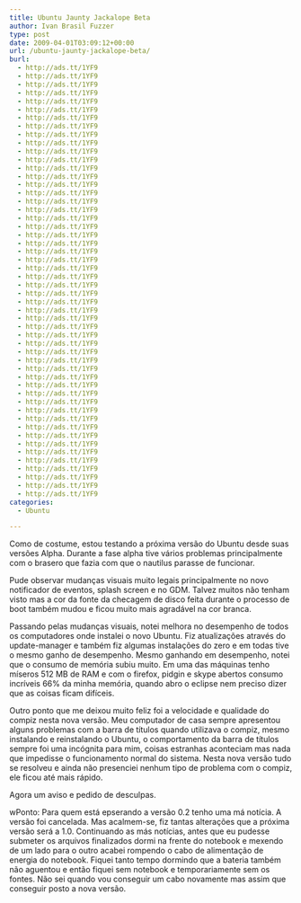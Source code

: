 ```yaml
---
title: Ubuntu Jaunty Jackalope Beta
author: Ivan Brasil Fuzzer
type: post
date: 2009-04-01T03:09:12+00:00
url: /ubuntu-jaunty-jackalope-beta/
burl:
  - http://ads.tt/1YF9
  - http://ads.tt/1YF9
  - http://ads.tt/1YF9
  - http://ads.tt/1YF9
  - http://ads.tt/1YF9
  - http://ads.tt/1YF9
  - http://ads.tt/1YF9
  - http://ads.tt/1YF9
  - http://ads.tt/1YF9
  - http://ads.tt/1YF9
  - http://ads.tt/1YF9
  - http://ads.tt/1YF9
  - http://ads.tt/1YF9
  - http://ads.tt/1YF9
  - http://ads.tt/1YF9
  - http://ads.tt/1YF9
  - http://ads.tt/1YF9
  - http://ads.tt/1YF9
  - http://ads.tt/1YF9
  - http://ads.tt/1YF9
  - http://ads.tt/1YF9
  - http://ads.tt/1YF9
  - http://ads.tt/1YF9
  - http://ads.tt/1YF9
  - http://ads.tt/1YF9
  - http://ads.tt/1YF9
  - http://ads.tt/1YF9
  - http://ads.tt/1YF9
  - http://ads.tt/1YF9
  - http://ads.tt/1YF9
  - http://ads.tt/1YF9
  - http://ads.tt/1YF9
  - http://ads.tt/1YF9
  - http://ads.tt/1YF9
  - http://ads.tt/1YF9
  - http://ads.tt/1YF9
  - http://ads.tt/1YF9
  - http://ads.tt/1YF9
  - http://ads.tt/1YF9
  - http://ads.tt/1YF9
  - http://ads.tt/1YF9
  - http://ads.tt/1YF9
  - http://ads.tt/1YF9
  - http://ads.tt/1YF9
  - http://ads.tt/1YF9
  - http://ads.tt/1YF9
  - http://ads.tt/1YF9
  - http://ads.tt/1YF9
  - http://ads.tt/1YF9
  - http://ads.tt/1YF9
  - http://ads.tt/1YF9
  - http://ads.tt/1YF9
categories:
  - Ubuntu

---
```

Como de costume, estou testando a próxima versão do Ubuntu desde suas versões Alpha. Durante a fase alpha tive vários problemas principalmente com o brasero que fazia com que o nautilus parasse de funcionar.
  
Pude observar mudanças visuais muito legais principalmente no novo notificador de eventos, splash screen e no GDM. Talvez muitos não tenham visto mas a cor da fonte da checagem de disco feita durante o processo de boot também mudou e ficou muito mais agradável na cor branca.
  
Passando pelas mudanças visuais, notei melhora no desempenho de todos os computadores onde instalei o novo Ubuntu. Fiz atualizações através do update-manager e também fiz algumas instalações do zero e em todas tive o mesmo ganho de desempenho. Mesmo ganhando em desempenho, notei que o consumo de memória subiu muito. Em uma das máquinas tenho míseros 512 MB de RAM e com o firefox, pidgin e skype abertos consumo incríveis 66% da minha memória, quando abro o eclipse nem preciso dizer que as coisas ficam difíceis.
  
Outro ponto que me deixou muito feliz foi a velocidade e qualidade do compiz nesta nova versão. Meu computador de casa sempre apresentou alguns problemas com a barra de títulos quando utilizava o compiz, mesmo instalando e reinstalando o Ubuntu, o comportamento da barra de títulos sempre foi uma incógnita para mim, coisas estranhas aconteciam mas nada que impedisse o funcionamento normal do sistema. Nesta nova versão tudo se resolveu e ainda não presenciei nenhum tipo de problema com o compiz, ele ficou até mais rápido.

Agora um aviso e pedido de desculpas.

wPonto: Para quem está epserando a versão 0.2 tenho uma má notícia. A versão foi cancelada. Mas acalmem-se, fiz tantas alterações que a próxima versão será a 1.0. Continuando as más notícias, antes que eu pudesse submeter os arquivos finalizados dormi na frente do notebook e mexendo de um lado para o outro acabei rompendo o cabo de alimentação de energia do notebook. Fiquei tanto tempo dormindo que a bateria também não aguentou e então fiquei sem notebook e temporariamente sem os fontes. Não sei quando vou conseguir um cabo novamente mas assim que conseguir posto a nova versão.